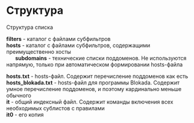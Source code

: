 # Структура

Структура списка

**filters** - каталог с файлами субфильтров<br>
**hosts** - каталог с файлами субфильтров, содержащими преимущественно хосты<br>
  &nbsp;&nbsp;&nbsp;&nbsp;&nbsp;&nbsp;**subdomains** - технические списки поддоменов. Не используются напрямую, только при автоматическом формировании hosts-файла<br>

**hosts.txt** - hosts-файл. Содержит перечисление поддоменов как есть<br>
**hosts_blokada.txt** - hosts-файл для программы Blokada. Содержит умное перечисление поддоменов, и поэтому кардинально меньше обычного<br>
**it** - общий индексный файл. Содержит команды включения всех необходимых сублистов с правилами<br>
**it0** - его копия<br>

